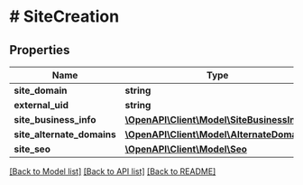 # # SiteCreation

## Properties

Name | Type | Description | Notes
------------ | ------------- | ------------- | -------------
**site_domain** | **string** |  | [optional]
**external_uid** | **string** |  | [optional]
**site_business_info** | [**\OpenAPI\Client\Model\SiteBusinessInfo**](SiteBusinessInfo.md) |  | [optional]
**site_alternate_domains** | [**\OpenAPI\Client\Model\AlternateDomains**](AlternateDomains.md) |  | [optional]
**site_seo** | [**\OpenAPI\Client\Model\Seo**](Seo.md) |  | [optional]

[[Back to Model list]](../../README.md#models) [[Back to API list]](../../README.md#endpoints) [[Back to README]](../../README.md)

